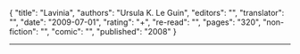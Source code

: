 {
"title": "Lavinia",
"authors": "Ursula K. Le Guin",
"editors": "",
"translator": "",
"date": "2009-07-01",
"rating": "+",
"re-read": "",
"pages": "320",
"non-fiction": "",
"comic": "",
"published": "2008"
}

---
